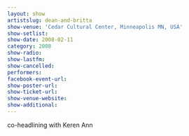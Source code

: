 ```yaml
---
layout: show
artistslug: dean-and-britta
show-venue: 'Cedar Cultural Center, Minneapolis MN, USA'
show-setlist: 
show-date: 2008-02-11
category: 2008
show-radio: 
show-lastfm: 
show-cancelled: 
performers: 
facebook-event-url: 
show-poster-url: 
show-ticket-url: 
show-venue-website: 
show-additional: 
---
```


co-headlining with Keren Ann